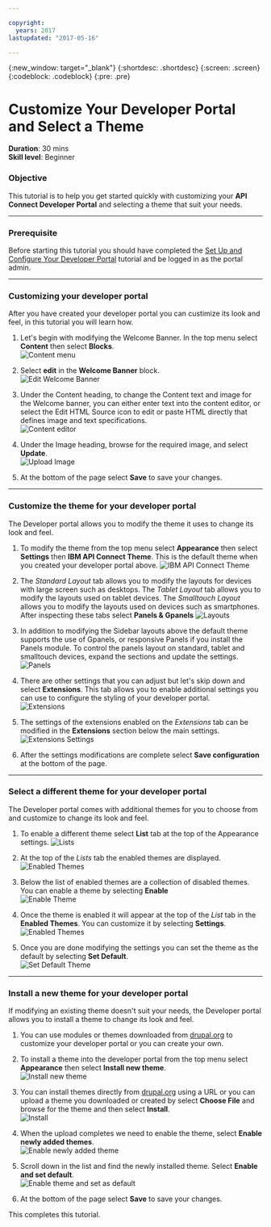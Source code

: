 ---copyright:  years: 2017lastupdated: "2017-05-16"---{:new_window: target="_blank"}{:shortdesc: .shortdesc}{:screen: .screen}{:codeblock: .codeblock}{:pre: .pre}# Customize Your Developer Portal and Select a Theme
**Duration**: 30 mins  
**Skill level**: Beginner  


### Objective
This tutorial is to help you get started quickly with customizing your **API Connect Developer Portal** and selecting a theme that suit your needs.

---

### Prerequisite

Before starting this tutorial you should have completed the [Set Up and Configure Your Developer Portal](https://github.com/ibm-apiconnect/getting-started/blob/master/bluemix/setup-config-customize-dev-portal/README.md) tutorial and be logged in as the portal admin.

---


### Customizing your developer portal
After you have created your developer portal you can custimize its look and feel, in this tutorial you will learn how.

1. Let's begin with modifying the Welcome Banner. In the top menu select **Content** then select **Blocks**.  
  ![Content menu](images/3.1-content.png)

2. Select **edit** in the **Welcome Banner** block.  
  ![Edit Welcome Banner](images/3.2-edit.png)

3. Under the Content heading, to change the Content text and image for the Welcome banner, you can either enter text into the content editor, or select the Edit HTML Source icon to edit or paste HTML directly that defines image and text specifications.  
  ![Content editor](images/3.3-content.png) 

4. Under the Image heading, browse for the required image, and select **Update**.  
  ![Upload Image](images/3.4-image.png)

5. At the bottom of the page select **Save** to save your changes.  
  
---

### Customize the theme for your developer portal
The Developer portal allows you to modify the theme it uses to change its look and feel.

1. To modify the theme from the top menu select **Appearance** then select **Settings** then **IBM API Connect Theme**.  This is the default theme when you created your developer portal above.
  ![IBM API Connect Theme](images/4.1-APIC-theme.png) 


2. The *Standard Layout* tab allows you to modify the layouts for devices with large screen such as desktops.  The *Tablet Layout* tab allows you to modify the layouts used on tablet devices.  The *Smalltouch Layout* allows you to modify the layouts used on devices such as smartphones.  After inspecting these tabs select **Panels & Gpanels** 
  ![Layouts](images/4.2-layout.png)

3. In addition to modifying the Sidebar layouts above the default theme supports the use of Gpanels, or responsive Panels if you install the Panels module.  To control the panels layout on standard, tablet and smalltouch devices, expand the sections and update the settings.  
  ![Panels](images/4.3-panels.png) 

4. There are other settings that you can adjust but let's skip down and select **Extensions**. This tab allows you to enable additional settings you can use   to configure the styling of your developer portal.  
  ![Extensions](images/4.4-extensions.png)

5. The settings of the extensions enabled on the *Extensions* tab can be modified in the **Extensions** section below the main settings.     
  ![Extensions Settings](images/4.5-extension-settings.png)

6. After the settings modifications are complete select **Save configuration** at the bottom of the page.

---

### Select a different theme for your developer portal
The Developer portal comes with additional themes for you to choose from and customize to change its look and feel.

1. To enable a different theme select **List** tab at the top of the Appearance settings.
  ![Lists](images/5.1-list.png) 

2. At the top of the *Lists* tab the enabled themes are displayed. 
  ![Enabled Themes](images/5.2-enabled-themes.png)

3. Below the list of enabled themes are a collection of disabled themes.  You can enable a theme by selecting **Enable**   
  ![Enable Theme](images/5.3-enable-theme.png) 

4. Once the theme is enabled it will appear at the top of the *List* tab in the **Enabled Themes**.  You can customize it by selecting **Settings**.  
  ![Enabled Themes](images/5.4-theme-settings.png)

5. Once you are done modifying the settings you can set the theme as the default by selecting **Set Default**.     
  ![Set Default Theme](images/5.5-set-default.png)

---

### Install a new theme for your developer portal
If modifying an existing theme doesn't suit your needs, the Developer portal allows you to install a theme to change its look and feel.

1. You can use modules or themes downloaded from [drupal.org](http://drupal.org) to customize your developer portal or you can create your own.

2. To install a theme into the developer portal from the top menu select **Appearance** then select **Install new theme**.  
  ![Install new theme](images/6.2-install-new.png)

3. You can install themes directly from [drupal.org](http://drupal.org) using a URL or you can upload a theme you downloaded or created by select **Choose File** and browse for the theme and then select **Install**.  
  ![Install](images/6.3-install.png) 

4. When the upload completes we need to enable the theme, select **Enable newly added themes**.  
  ![Enable newly added theme](images/6.4-upload.png)

5. Scroll down in the list and find the newly installed theme. Select **Enable and set default**.  
  ![Enable theme and set as default](images/6.5-enable.png)

6. At the bottom of the page select **Save** to save your changes.  

This completes this tutorial.

  



  
